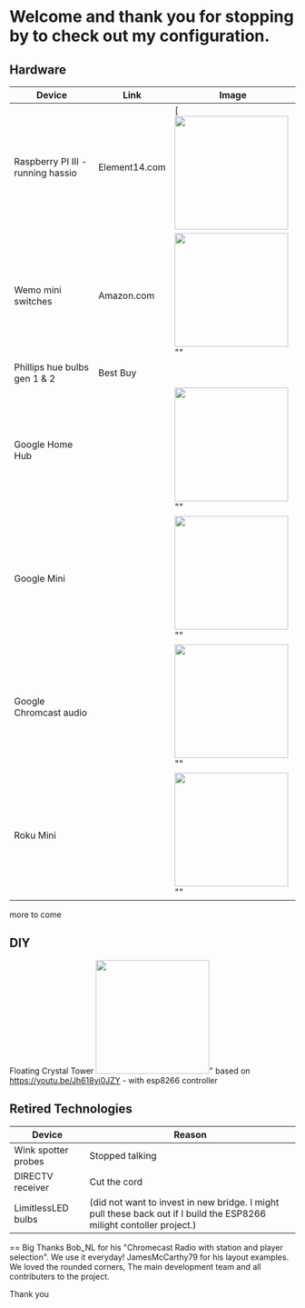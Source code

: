 # Welcome and thank you for stopping by to check out my configuration. 


## Hardware

| Device | Link | Image |
| ------ | ------ | ------ |
|Raspberry PI III - running hassio|  Element14.com | [ <img src="https://github.com/cy1701/Home-Assistant-Configuration/blob/master/readme_images/raspberry-pi-3.png" width="200"/>|
| Wemo mini switches | Amazon.com | <img src="https://github.com/cy1701/Home-Assistant-Configuration/blob/master/readme_images/wemo.png" width="200"/>""|
|Phillips hue bulbs gen 1 & 2| Best Buy|   |
|Google Home Hub|   | <img src="https://github.com/cy1701/Home-Assistant-Configuration/blob/master/readme_images/google%20hub.jpg" width="200"/>""|
|Google Mini|    | <img src="https://github.com/cy1701/Home-Assistant-Configuration/blob/master/readme_images/google%20mini.jpg" width="200"/>""|
|Google Chromcast audio|    |  <img src="https://github.com/cy1701/Home-Assistant-Configuration/blob/master/readme_images/chromecast%20audio.jpg" width="200"/>""|
Roku Mini|    |   <img src="https://github.com/cy1701/Home-Assistant-Configuration/blob/master/readme_images/roku.jpg" width="200"/>""|

more to come



## DIY
Floating Crystal Tower   <img src="https://github.com/cy1701/Home-Assistant-Configuration/blob/master/readme_images/tower.jpg" width="200"/>"
based on https://youtu.be/Jh618yi0JZY - with esp8266 controller


## Retired Technologies
|Device|Reason|
| ------ |  ------ |
| Wink spotter probes| Stopped talking|
|DIRECTV receiver| Cut the cord|
|LimitlessLED bulbs| (did not want to invest in new bridge. I might pull these back out if I build the ESP8266 milight contoller project.)|

== Big Thanks
Bob_NL for his "Chromecast Radio with station and player selection". We use it everyday!
JamesMcCarthy79 for his layout examples. We loved the rounded corners,
The main development team and all contributers to the project.

Thank you

